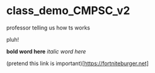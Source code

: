# class_demo_CMPSC_v2
professor telling us how ts works

pluh!

**bold word here** *italic word here*

(pretend this link is important)[https://fortniteburger.net]
